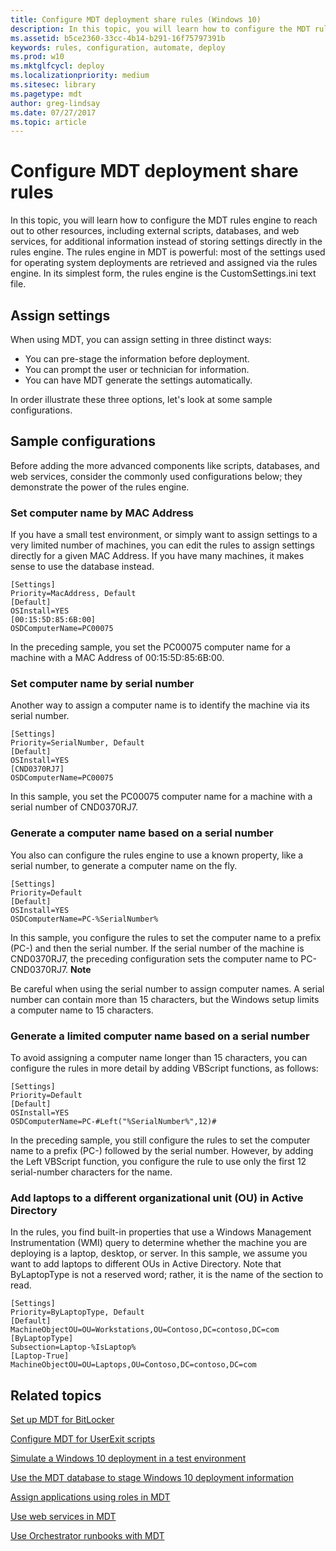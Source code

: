 ```yaml
---
title: Configure MDT deployment share rules (Windows 10)
description: In this topic, you will learn how to configure the MDT rules engine to reach out to other resources, including external scripts, databases, and web services, for additional information instead of storing settings directly in the rules engine.
ms.assetid: b5ce2360-33cc-4b14-b291-16f75797391b
keywords: rules, configuration, automate, deploy
ms.prod: w10
ms.mktglfcycl: deploy
ms.localizationpriority: medium
ms.sitesec: library
ms.pagetype: mdt
author: greg-lindsay
ms.date: 07/27/2017
ms.topic: article
---
```


# Configure MDT deployment share rules

In this topic, you will learn how to configure the MDT rules engine to reach out to other resources, including external scripts, databases, and web services, for additional information instead of storing settings directly in the rules engine. The rules engine in MDT is powerful: most of the settings used for operating system deployments are retrieved and assigned via the rules engine. In its simplest form, the rules engine is the CustomSettings.ini text file.

## <a href="" id="sec01"></a>Assign settings

When using MDT, you can assign setting in three distinct ways:
-   You can pre-stage the information before deployment.
-   You can prompt the user or technician for information.
-   You can have MDT generate the settings automatically.

In order illustrate these three options, let's look at some sample configurations.

## <a href="" id="sec02"></a>Sample configurations

Before adding the more advanced components like scripts, databases, and web services, consider the commonly used configurations below; they demonstrate the power of the rules engine.

### Set computer name by MAC Address

If you have a small test environment, or simply want to assign settings to a very limited number of machines, you can edit the rules to assign settings directly for a given MAC Address. If you have many machines, it makes sense to use the database instead.

``` syntax
[Settings]
Priority=MacAddress, Default
[Default]
OSInstall=YES
[00:15:5D:85:6B:00]
OSDComputerName=PC00075
```

In the preceding sample, you set the PC00075 computer name for a machine with a MAC Address of 00:15:5D:85:6B:00.

### Set computer name by serial number

Another way to assign a computer name is to identify the machine via its serial number.

``` syntax
[Settings]
Priority=SerialNumber, Default
[Default]
OSInstall=YES
[CND0370RJ7]
OSDComputerName=PC00075
```

In this sample, you set the PC00075 computer name for a machine with a serial number of CND0370RJ7.

### Generate a computer name based on a serial number

You also can configure the rules engine to use a known property, like a serial number, to generate a computer name on the fly.

``` syntax
[Settings]
Priority=Default
[Default]
OSInstall=YES
OSDComputerName=PC-%SerialNumber%
```

In this sample, you configure the rules to set the computer name to a prefix (PC-) and then the serial number. If the serial number of the machine is CND0370RJ7, the preceding configuration sets the computer name to PC-CND0370RJ7.
**Note**  

Be careful when using the serial number to assign computer names. A serial number can contain more than 15 characters, but the Windows setup limits a computer name to 15 characters.
 
### Generate a limited computer name based on a serial number

To avoid assigning a computer name longer than 15 characters, you can configure the rules in more detail by adding VBScript functions, as follows:

``` syntax
[Settings]
Priority=Default
[Default]
OSInstall=YES
OSDComputerName=PC-#Left("%SerialNumber%",12)#
```

In the preceding sample, you still configure the rules to set the computer name to a prefix (PC-) followed by the serial number. However, by adding the Left VBScript function, you configure the rule to use only the first 12 serial-number characters for the name.

### Add laptops to a different organizational unit (OU) in Active Directory

In the rules, you find built-in properties that use a Windows Management Instrumentation (WMI) query to determine whether the machine you are deploying is a laptop, desktop, or server. In this sample, we assume you want to add laptops to different OUs in Active Directory. Note that ByLaptopType is not a reserved word; rather, it is the name of the section to read.

``` syntax
[Settings]
Priority=ByLaptopType, Default
[Default]
MachineObjectOU=OU=Workstations,OU=Contoso,DC=contoso,DC=com
[ByLaptopType]
Subsection=Laptop-%IsLaptop%
[Laptop-True]
MachineObjectOU=OU=Laptops,OU=Contoso,DC=contoso,DC=com
```

## Related topics

[Set up MDT for BitLocker](set-up-mdt-for-bitlocker.md)

[Configure MDT for UserExit scripts](configure-mdt-for-userexit-scripts.md)

[Simulate a Windows 10 deployment in a test environment](simulate-a-windows-10-deployment-in-a-test-environment.md)

[Use the MDT database to stage Windows 10 deployment information](use-the-mdt-database-to-stage-windows-10-deployment-information.md)

[Assign applications using roles in MDT](assign-applications-using-roles-in-mdt.md)

[Use web services in MDT](use-web-services-in-mdt.md)

[Use Orchestrator runbooks with MDT](use-orchestrator-runbooks-with-mdt.md)
